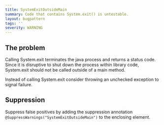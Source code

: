 ```yaml
---
title: SystemExitOutsideMain
summary: Code that contains System.exit() is untestable.
layout: bugpattern
tags: ''
severity: WARNING
---
```


<!--
*** AUTO-GENERATED, DO NOT MODIFY ***
To make changes, edit the @BugPattern annotation or the explanation in docs/bugpattern.
-->


## The problem
Calling System.exit terminates the java process and returns a status code. Since
it is disruptive to shut down the process within library code, System.exit
should not be called outside of a main method.

Instead of calling System.exit consider throwing an unchecked exception to
signal failure.

## Suppression
Suppress false positives by adding the suppression annotation `@SuppressWarnings("SystemExitOutsideMain")` to the enclosing element.
